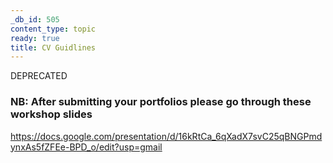 ```yaml
---
_db_id: 505
content_type: topic
ready: true
title: CV Guidlines
---
```


DEPRECATED

### NB: After submitting your portfolios please go through these workshop slides

https://docs.google.com/presentation/d/16kRtCa_6qXadX7svC25qBNGPmdynxAs5fZFEe-BPD_o/edit?usp=gmail
